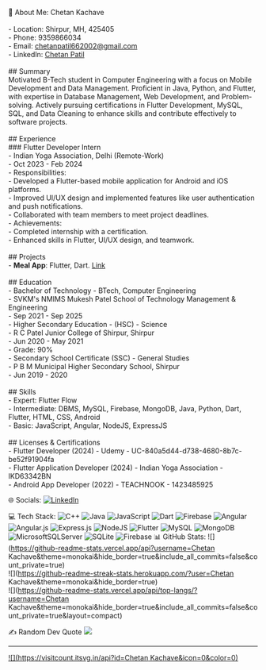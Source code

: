 💫 About Me:
Chetan Kachave<br><br>- Location: Shirpur, MH, 425405<br>- Phone: 9359866034<br>- Email: chetanpatil662002@gmail.com<br>- LinkedIn: [Chetan Patil](https://www.linkedin.com/in/chetan-patil-79633a220)<br><br>## Summary<br>Motivated B-Tech student in Computer Engineering with a focus on Mobile Development and Data Management. Proficient in Java, Python, and Flutter, with expertise in Database Management, Web Development, and Problem-solving. Actively pursuing certifications in Flutter Development, MySQL, SQL, and Data Cleaning to enhance skills and contribute effectively to software projects.<br><br>## Experience<br>### Flutter Developer Intern<br>- Indian Yoga Association, Delhi (Remote-Work)<br>- Oct 2023 - Feb 2024<br>- Responsibilities:<br>  - Developed a Flutter-based mobile application for Android and iOS platforms.<br>  - Improved UI/UX design and implemented features like user authentication and push notifications.<br>  - Collaborated with team members to meet project deadlines.<br>- Achievements:<br>  - Completed internship with a certification.<br>  - Enhanced skills in Flutter, UI/UX design, and teamwork.<br>  <br>## Projects<br>- **Meal App**: Flutter, Dart. [Link](#)<br><br>## Education<br>- Bachelor of Technology - BTech, Computer Engineering<br>  - SVKM's NMIMS Mukesh Patel School of Technology Management & Engineering<br>  - Sep 2021 - Sep 2025<br>- Higher Secondary Education - (HSC) - Science<br>  - R C Patel Junior College of Shirpur, Shirpur<br>  - Jun 2020 - May 2021<br>  - Grade: 90%<br>- Secondary School Certificate (SSC) - General Studies<br>  - P B M Municipal Higher Secondary School, Shirpur<br>  - Jun 2019 - 2020<br><br>## Skills<br>- Expert: Flutter Flow<br>- Intermediate: DBMS, MySQL, Firebase, MongoDB, Java, Python, Dart, Flutter, HTML, CSS, Android<br>- Basic: JavaScript, Angular, NodeJS, ExpressJS<br><br>## Licenses & Certifications<br>- Flutter Developer (2024) - Udemy - UC-840a5d44-d738-4680-8b7c-be52f91904fa<br>- Flutter Application Developer (2024) - Indian Yoga Association - IKD63342BN<br>- Android App Developer (2022) - TEACHNOOK - 1423485925<br>


🌐 Socials:
[![LinkedIn](https://img.shields.io/badge/LinkedIn-%230077B5.svg?logo=linkedin&logoColor=white)](https://linkedin.com/in/www.linkedin.com/in/chetan-patil-79633a220) 

💻 Tech Stack:
![C++](https://img.shields.io/badge/c++-%2300599C.svg?style=for-the-badge&logo=c%2B%2B&logoColor=white) ![Java](https://img.shields.io/badge/java-%23ED8B00.svg?style=for-the-badge&logo=openjdk&logoColor=white) ![JavaScript](https://img.shields.io/badge/javascript-%23323330.svg?style=for-the-badge&logo=javascript&logoColor=%23F7DF1E) ![Dart](https://img.shields.io/badge/dart-%230175C2.svg?style=for-the-badge&logo=dart&logoColor=white) ![Firebase](https://img.shields.io/badge/firebase-%23039BE5.svg?style=for-the-badge&logo=firebase) ![Angular](https://img.shields.io/badge/angular-%23DD0031.svg?style=for-the-badge&logo=angular&logoColor=white) ![Angular.js](https://img.shields.io/badge/angular.js-%23E23237.svg?style=for-the-badge&logo=angularjs&logoColor=white) ![Express.js](https://img.shields.io/badge/express.js-%23404d59.svg?style=for-the-badge&logo=express&logoColor=%2361DAFB) ![NodeJS](https://img.shields.io/badge/node.js-6DA55F?style=for-the-badge&logo=node.js&logoColor=white) ![Flutter](https://img.shields.io/badge/Flutter-%2302569B.svg?style=for-the-badge&logo=Flutter&logoColor=white) ![MySQL](https://img.shields.io/badge/mysql-%2300000f.svg?style=for-the-badge&logo=mysql&logoColor=white) ![MongoDB](https://img.shields.io/badge/MongoDB-%234ea94b.svg?style=for-the-badge&logo=mongodb&logoColor=white) ![MicrosoftSQLServer](https://img.shields.io/badge/Microsoft%20SQL%20Server-CC2927?style=for-the-badge&logo=microsoft%20sql%20server&logoColor=white) ![SQLite](https://img.shields.io/badge/sqlite-%2307405e.svg?style=for-the-badge&logo=sqlite&logoColor=white) ![Firebase](https://img.shields.io/badge/Firebase-039BE5?style=for-the-badge&logo=Firebase&logoColor=white)
📊 GitHub Stats:
![](https://github-readme-stats.vercel.app/api?username=Chetan Kachave&theme=monokai&hide_border=true&include_all_commits=false&count_private=true)<br/>
![](https://github-readme-streak-stats.herokuapp.com/?user=Chetan Kachave&theme=monokai&hide_border=true)<br/>
![](https://github-readme-stats.vercel.app/api/top-langs/?username=Chetan Kachave&theme=monokai&hide_border=true&include_all_commits=false&count_private=true&layout=compact)

✍️ Random Dev Quote
![](https://quotes-github-readme.vercel.app/api?type=horizontal&theme=radical)

---
[![](https://visitcount.itsvg.in/api?id=Chetan Kachave&icon=0&color=0)](https://visitcount.itsvg.in)

<!-- Proudly created with GPRM ( https://gprm.itsvg.in ) -->

